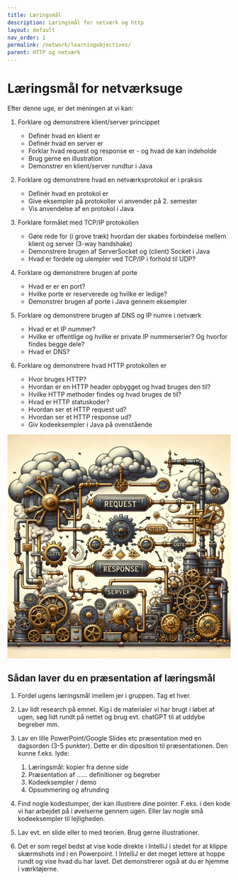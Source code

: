 ```yaml
---
title: Læringsmål
description: Læringsmål for netværk og http
layout: default
nav_order: 1
permalink: /network/learningobjectives/
parent: HTTP og netværk
---
```


# Læringsmål for netværksuge

Efter denne uge, er det meningen at vi kan:

1. Forklare og demonstrere klient/server princippet
   - Definér hvad en klient er
   - Definér hvad en server er
   - Forklar hvad request og response er - og hvad de kan indeholde
   - Brug gerne en illustration
   - Demonstrer en klient/server rundtur i Java

2. Forklare og demonstrere hvad en netværksprotokol er i praksis
   - Definér hvad en protokol er
   - Give eksempler på protokoller vi anvender på 2. semester
   - Vis anvendelse af en protokol i Java

3. Forklare formålet med TCP/IP protokollen
   - Gøre rede for (i grove træk) hvordan der skabes forbindelse mellem klient og server (3-way handshake)
   - Demonstrere brugen af ServerSocket og (client) Socket i Java
   - Hvad er fordele og ulempler ved TCP/IP i forhold til UDP?

4. Forklare og demonstrere brugen af porte
   - Hvad er er en port?
   - Hvilke porte er reserverede og hvilke er ledige?
   - Demonstrer brugen af porte i Java gennem eksempler

5. Forklare og demonstrere brugen af DNS og IP numre i netværk
   - Hvad er et IP nummer?
   - Hvilke er offentlige og hvilke er private IP nummerserier? Og hvorfor findes begge dele?
   - Hvad er DNS?

6. Forklare og demonstrere hvad HTTP protokollen er
   - Hvor bruges HTTP?
   - Hvordan er en HTTP header opbygget og hvad bruges den til?
   - Hvilke HTTP methoder findes og hvad bruges de til?
   - Hvad er HTTP statuskoder?
   - Hvordan ser et HTTP request ud?
   - Hvordan ser et HTTP response ud?
   - Giv kodeeksempler i Java på ovenstående

![Network](./img/steampunkserver.webp)

## Sådan laver du en præsentation af læringsmål

1. Fordel ugens læringsmål imellem jer i gruppen. Tag et hver.
2. Lav lidt research på emnet. Kig i de materialer vi har brugt i løbet af ugen, søg lidt rundt på nettet og brug evt. chatGPT til at uddybe begreber mm.
3. Lav en lille PowerPoint/Google Slides etc præsentation med en dagsorden (3-5 punkter). Dette er din diposition til præsentationen. Den kunne f.eks. lyde:

   1. Læringsmål: kopier fra denne side
   2. Præsentation af ...... definitioner og begreber
   3. Kodeeksempler / demo
   4. Opsummering og afrunding
4. Find nogle kodestumper, der kan illustrere dine pointer. F.eks. i den kode vi har arbejdet på i øvelserne gennem ugen. Eller lav nogle små kodeeksempler til lejligheden.
5. Lav evt. en slide eller to med teorien. Brug gerne illustrationer.
6. Det er som regel bedst at vise kode direkte i IntelliJ i stedet for at klippe skærmshots ind i en Powerpoint. I IntelliJ er det meget lettere at hoppe rundt og vise hvad du har lavet. Det demonstrerer også at du er hjemme i værktøjerne.
